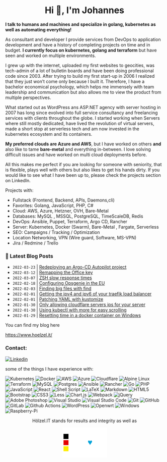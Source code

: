 <h1 align="center">Hi 👋, I'm Johannes</h1>

**I talk to humans and machines and specialize in golang, kubernetes as well as automating everything!**

As consultant and developer I provide services from DevOps to application development and have a history of completing projects on time and in budget. **I currently focus on kubernetes, golang and terraform** but have seen and worked on multiple environments.

I grew up with the internet, uploaded my first websites to geocities, was tech-admin of a lot of bulletin boards and have been doing professional code since 2003. After trying to build my first start-up in 2006 I realized that they just won’t come only because I built it. Therefore, I have a bachelor economical psychology, which helps me immensely with team leadership and communication but also allows me to view the product from multiple perspectives.
 
What started out as WordPress ans ASP.NET agency with server hosting in 2007 has long since evolved into full service consultancy and freelancing services with clients throughout the globe. I started working when Servers where still mostly dedicated, have lived the revolution of virtual servers, made a short stop at serverless tech and am now invested in the kubernetes ecosystem and its containers. 

**My preferred clouds are Azure and AWS**, but I have worked on others **and** also like to tame **bare-metal** and everything in-between. I love solving difficult issues and have worked on multi cloud deployments before.

All this makes me perfect if you are looking for someone with seniority, that is flexible, plays well with others but also likes to get his hands dirty. If you would like to see what I have been up to, please check the projects section on LinkedIn.

Projects with:
- Fullstack (Frontend, Backend, APIs, Daemons,cli)
- Favorites: Golang, JavaScript, PHP, C#
- Cloud: AWS, Azure, Hetzner, OVH, Bare-Metal
- Databases: MySQL , MSSQL, PostgreSQL, TimeScaleDB, Redis
- DevOps: Ansible, Puppet, Terraform, Argo CD, Rancher
- Server: Kubernetes, Docker (Swarm), Bare-Metal , Fargate, Serverless
- SEO: Campaigns / Tracking / Optimization
- Location Networking, VPN (Wire guard, Software, MS-VPN)
- Jira / Redmine / Trello


### 📩 Latest Blog Posts 
<!-- BLOG-POST-LIST:START -->
- `2022-03-23` | [Redeploying an Argo-CD Autopilot project](www.hoelzel.it/argocd/2022/03/23/redeploy-argocd-autopilot-project.html)  
- `2022-03-12` | [Remapping the Office key](www.hoelzel.it/cli/2022/03/12/remap-the-office-keys.html)  
- `2022-03-07` | [ZSH slow response times](www.hoelzel.it/cli/2022/03/07/zsh-slow-in-big-projects.html)  
- `2022-02-18` | [Configuring Opsgenie in the EU](www.hoelzel.it/monitoring/2022/02/18/opsgenie-prometheus-europe.html)  
- `2022-02-03` | [Finding big files with find](www.hoelzel.it/hints/2022/02/03/fun-with.find.html)  
- `2022-02-01` | [Getting the ipv4 and ipv6 of your traefik load balancer](www.hoelzel.it/terraform/2022/02/01/getting-ipv4-and-ipv6-from-traefik.html)  
- `2022-02-01` | [Patching YAML with kustomize](www.hoelzel.it/kubernetes/2022/02/01/patching-yaml-with-customize.html)  
- `2022-01-30` | [Only allowing cloudflare servers ips for your server](www.hoelzel.it/hints/2022/01/30/only-allow-cloudflare.html)  
- `2022-01-30` | [Using kubectl with more for easy scrolling](www.hoelzel.it/hints/2022/01/30/using-kubectl-with-more.html)  
- `2022-01-29` | [Resetting time in a docker container on Windows](www.hoelzel.it/hints/2022/01/29/resetting-container-time-wsl.html)  

<!-- BLOG-POST-LIST:END -->

You can find my blog here

<https://www.hoelzel.it/>


### Contact:

[![Linkedin](https://img.shields.io/badge/linkedin%20-%230077B5.svg?&style=for-the-badge&logo=linkedin&logoColor=white)](http://www.hoelzel.it/)

some of the things I have experience with:

![Kubernetes](https://img.shields.io/badge/kubernetes%20-%23326ce5.svg?&style=for-the-badge&logo=kubernetes&logoColor=white)
![Docker](https://img.shields.io/badge/docker%20-%230db7ed.svg?&style=for-the-badge&logo=docker&logoColor=white)
![AWS](https://img.shields.io/badge/AWS-%23FF9900.svg?style=for-the-badge&logo=amazon-aws&logoColor=white)
![Azure](https://img.shields.io/badge/azure-%230072C6.svg?style=for-the-badge&logo=azure-devops&logoColor=white)
![Cloudflare](https://img.shields.io/badge/Cloudflare-F38020?style=for-the-badge&logo=Cloudflare&logoColor=white)
![Alpine Linux](https://img.shields.io/badge/Alpine_Linux-%230D597F.svg?style=for-the-badge&logo=alpine-linux&logoColor=white)
![Terraform](https://img.shields.io/badge/terraform%20-%235835CC.svg?&style=for-the-badge&logo=terraform&logoColor=white)
![MySQL](https://img.shields.io/badge/mysql-%2300f.svg?&style=for-the-badge&logo=mysql&logoColor=white)
![Postgres](https://img.shields.io/badge/postgres-%23316192.svg?&style=for-the-badge&logo=postgresql&logoColor=white)
![Ansible](https://img.shields.io/badge/ansible%20-%231A1918.svg?&style=for-the-badge&logo=ansible&logoColor=white)
![Rancher](https://img.shields.io/badge/rancher%20-%230075A8.svg?&style=for-the-badge&logo=rancher&logoColor=white)
![Go](https://img.shields.io/badge/go-%2300ADD8.svg?style=for-the-badge&logo=go&logoColor=white)
![PHP](https://img.shields.io/badge/php-%23777BB4.svg?style=for-the-badge&logo=php&logoColor=white)
![JavaScript](https://img.shields.io/badge/javascript-%23323330.svg?style=for-the-badge&logo=javascript&logoColor=%23F7DF1E)
![React](https://img.shields.io/badge/react-%2320232a.svg?style=for-the-badge&logo=react&logoColor=%2361DAFB)
![Shell Script](https://img.shields.io/badge/shell_script-%23121011.svg?style=for-the-badge&logo=gnu-bash&logoColor=white)
![LaTeX](https://img.shields.io/badge/latex-%23008080.svg?style=for-the-badge&logo=latex&logoColor=white)
![Markdown](https://img.shields.io/badge/markdown-%23000000.svg?style=for-the-badge&logo=markdown&logoColor=white)
![HTML5](https://img.shields.io/badge/html5-%23E34F26.svg?style=for-the-badge&logo=html5&logoColor=white)
![Bootstrap](https://img.shields.io/badge/bootstrap-%23563D7C.svg?style=for-the-badge&logo=bootstrap&logoColor=white)
![CSS3](https://img.shields.io/badge/css3-%231572B6.svg?style=for-the-badge&logo=css3&logoColor=white)
![Less](https://img.shields.io/badge/less-2B4C80?style=for-the-badge&logo=less&logoColor=white)
![Chart.js](https://img.shields.io/badge/chart.js-F5788D.svg?style=for-the-badge&logo=chart.js&logoColor=white)
![Webpack](https://img.shields.io/badge/webpack-%238DD6F9.svg?style=for-the-badge&logo=webpack&logoColor=white)
![jQuery](https://img.shields.io/badge/jquery-%230769AD.svg?style=for-the-badge&logo=jquery&logoColor=white)
![Adobe Photoshop](https://img.shields.io/badge/adobephotoshop-%2331A8FF.svg?style=for-the-badge&logo=adobephotoshop&logoColor=white)
![Visual Studio](https://img.shields.io/badge/Visual%20Studio-5C2D91.svg?style=for-the-badge&logo=visual-studio&logoColor=white)
![Visual Studio Code](https://img.shields.io/badge/Visual%20Studio%20Code-0078d7.svg?style=for-the-badge&logo=visual-studio-code&logoColor=white)
![Git](https://img.shields.io/badge/git-%23F05033.svg?style=for-the-badge&logo=git&logoColor=white)
![GitHub](https://img.shields.io/badge/github-%23121011.svg?style=for-the-badge&logo=github&logoColor=white)
![GitLab](https://img.shields.io/badge/gitlab-%23181717.svg?style=for-the-badge&logo=gitlab&logoColor=white)
![Github Actions](https://img.shields.io/badge/github%20actions%20-%232671E5.svg?&style=for-the-badge&logo=github%20actions&logoColor=white)
![WordPress](https://img.shields.io/badge/WordPress-%23117AC9.svg?style=for-the-badge&logo=WordPress&logoColor=white)
![Openwrt](https://img.shields.io/badge/OpenWrt-00B5E2?style=for-the-badge&logo=OpenWrt&logoColor=white)
![Windows](https://img.shields.io/badge/Windows-0078D6?style=for-the-badge&logo=windows&logoColor=white)
![Raspberry-Pi](https://img.shields.io/badge/-Raspberry%20Pi-C51A4A?style=for-the-badge&logo=Raspberry-Pi)


<p align="center">
   Hölzel.IT stands for results and integrity as well as
  </p>
<p align="center">
  <img  src="https://raw.githubusercontent.com/jhoelzel/jhoelzel/master/made%20in%20germany.webp?raw=true">
</p>


